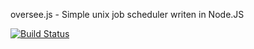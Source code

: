 oversee.js - Simple unix job scheduler writen in Node.JS


[![Build Status](https://travis-ci.org/is/oversee.js.png)](https://travis-ci.org/is/oversee.js)
